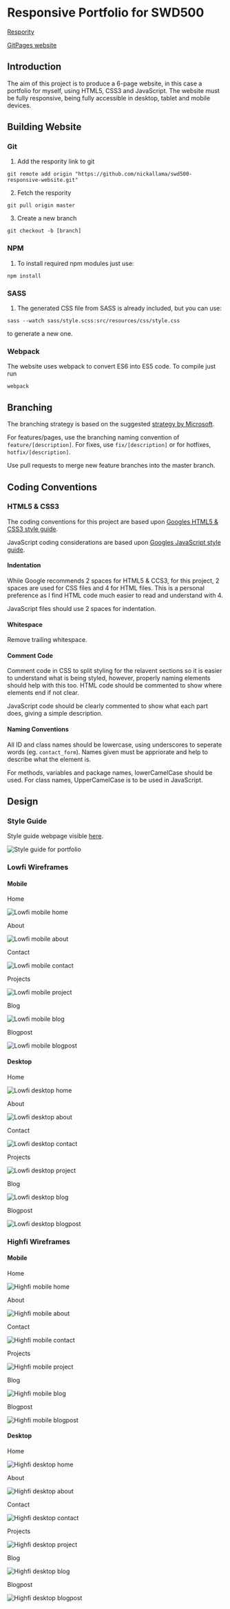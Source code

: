 # Responsive Portfolio for SWD500

[Respority](https://github.com/nickallama/swd500-responsive-website)

[GitPages website](https://nickallama.github.io/swd500-responsive-website/src/index.html)

## Introduction

The aim of this project is to produce a 6-page website, in this case a portfolio for myself, using HTML5, CSS3 and JavaScript. The website must be fully responsive, being fully accessible in desktop, tablet and mobile devices. 

## Building Website

### Git

1. Add the respority link to git

`git remote add origin "https://github.com/nickallama/swd500-responsive-website.git"`

2. Fetch the respority

`git pull origin master`

3. Create a new branch 

`git checkout -b [branch]`

### NPM

1. To install required npm modules just use:

`npm install`

### SASS

1. The generated CSS file from SASS is already included, but you can use:

`sass --watch sass/style.scss:src/resources/css/style.css`

to generate a new one.

### Webpack

The website uses webpack to convert ES6 into ES5 code. To compile just run

`webpack`

## Branching

The branching strategy is based on the suggested [strategy by Microsoft](https://docs.microsoft.com/en-us/vsts/git/concepts/git-branching-guidance).

For features/pages, use the branching naming convention of `feature/[description]`.
For fixes, use `fix/[description]` or for hotfixes, `hotfix/[description]`.

Use pull requests to merge new feature branches into the master branch.

## Coding Conventions

### HTML5 & CSS3

The coding conventions for this project are based upon [Googles HTML5 & CSS3 style guide](https://google.github.io/styleguide/htmlcssguide.html).

JavaScript coding considerations are based upon [Googles JavaScript style guide](https://google.github.io/styleguide/jsguide.html).

#### Indentation

While Google recommends 2 spaces for HTML5 & CCS3, for this project, 2 spaces are used for CSS files and 4 for HTML files. This is a personal preference as I find HTML code much easier to read and understand with 4.

JavaScript files should use 2 spaces for indentation.

#### Whitespace

Remove trailing whitespace.

#### Comment Code

Comment code in CSS to split styling for the relavent sections so it is easier to understand what is being styled, however, properly naming elements should help with this too. HTML code should be commented to show where elements end if not clear.

JavaScript code should be clearly commented to show what each part does, giving a simple description.

#### Naming Conventions

All ID and class names should be lowercase, using underscores to seperate words (eg. `contact_form`). Names given must be appriorate and help to describe what the element is.

For methods, variables and package names, lowerCamelCase should be used. For class names, UpperCamelCase is to be used in JavaScript.

## Design

### Style Guide

Style guide webpage visible [here](https://nickallama.github.io/swd500-responsive-website/styleguide/styleguide.html).

![Style guide for portfolio](https://nickallama.github.io/swd500-responsive-website/styleguide/styleguide.png)

### Lowfi Wireframes

#### Mobile
Home

![Lowfi mobile home](https://nickallama.github.io/swd500-responsive-website/wireframes/lowfi/mobile-home.png)

About

![Lowfi mobile about](https://nickallama.github.io/swd500-responsive-website/wireframes/lowfi/mobile-about.png)

Contact

![Lowfi mobile contact](https://nickallama.github.io/swd500-responsive-website/wireframes/lowfi/mobile-contact.png)

Projects

![Lowfi mobile project](https://nickallama.github.io/swd500-responsive-website/wireframes/lowfi/mobile-project.png)

Blog

![Lowfi mobile blog](https://nickallama.github.io/swd500-responsive-website/wireframes/lowfi/mobile-blog.png)

Blogpost

![Lowfi mobile blogpost](https://nickallama.github.io/swd500-responsive-website/wireframes/lowfi/mobile-blogpost.png)

#### Desktop
Home

![Lowfi desktop home](https://nickallama.github.io/swd500-responsive-website/wireframes/lowfi/desktop-home.png)

About

![Lowfi desktop about](https://nickallama.github.io/swd500-responsive-website/wireframes/lowfi/desktop-about.png)

Contact

![Lowfi desktop contact](https://nickallama.github.io/swd500-responsive-website/wireframes/lowfi/desktop-contact.png)

Projects

![Lowfi desktop project](https://nickallama.github.io/swd500-responsive-website/wireframes/lowfi/desktop-project.png)

Blog

![Lowfi desktop blog](https://nickallama.github.io/swd500-responsive-website/wireframes/lowfi/desktop-blog.png)

Blogpost

![Lowfi desktop blogpost](https://nickallama.github.io/swd500-responsive-website/wireframes/lowfi/desktop-blogpost.png)

### Highfi Wireframes

#### Mobile
Home

![Highfi mobile home](https://nickallama.github.io/swd500-responsive-website/wireframes/mockup/mobile-home.jpg)

About

![Highfi mobile about](https://nickallama.github.io/swd500-responsive-website/wireframes/mockup/mobile-about.jpg)

Contact

![Highfi mobile contact](https://nickallama.github.io/swd500-responsive-website/wireframes/mockup/mobile-contact.jpg)

Projects

![Highfi mobile project](https://nickallama.github.io/swd500-responsive-website/wireframes/mockup/mobile-project.jpg)

Blog

![Highfi mobile blog](https://nickallama.github.io/swd500-responsive-website/wireframes/mockup/mobile-blog.jpg)

Blogpost

![Highfi mobile blogpost](https://nickallama.github.io/swd500-responsive-website/wireframes/mockup/mobile-blogpost.jpg)

#### Desktop
Home

![Highfi desktop home](https://nickallama.github.io/swd500-responsive-website/wireframes/mockup/desktop-home.jpg)

About

![Highfi desktop about](https://nickallama.github.io/swd500-responsive-website/wireframes/mockup/desktop-about.jpg)

Contact

![Highfi desktop contact](https://nickallama.github.io/swd500-responsive-website/wireframes/mockup/desktop-contact.jpg)

Projects

![Highfi desktop project](https://nickallama.github.io/swd500-responsive-website/wireframes/mockup/desktop-project.jpg)

Blog

![Highfi desktop blog](https://nickallama.github.io/swd500-responsive-website/wireframes/mockup/desktop-blog.jpg)

Blogpost

![Highfi desktop blogpost](https://nickallama.github.io/swd500-responsive-website/wireframes/mockup/desktop-blogpost.jpg)


